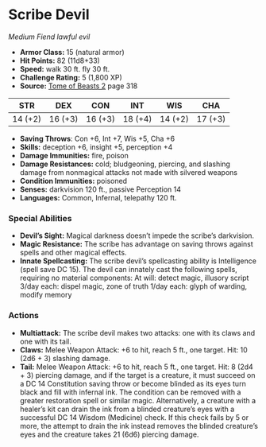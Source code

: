 # Scribe Devil

*Medium* *Fiend* *lawful evil*

- **Armor Class:** 15 (natural armor)
- **Hit Points:** 82 (11d8+33)
- **Speed:** walk 30 ft. fly 30 ft.
- **Challenge Rating:** 5 (1,800 XP)
- **Source:** [Tome of Beasts 2](https://koboldpress.com/kpstore/product/tome-of-beasts-2-for-5th-edition) page 318

| STR | DEX | CON | INT | WIS | CHA |
| --- | --- | --- | --- | --- | --- |
| 14 (+2) | 16 (+3) | 16 (+3) | 18 (+4) | 14 (+2) | 17 (+3) |

- **Saving Throws**: Con +6, Int +7, Wis +5, Cha +6
- **Skills:** deception +6, insight +5, perception +4
- **Damage Immunities:** fire, poison
- **Damage Resistances:** cold; bludgeoning, piercing, and slashing damage from nonmagical attacks not made with silvered weapons
- **Condition Immunities:** poisoned
- **Senses:** darkvision 120 ft., passive Perception 14
- **Languages:** Common, Infernal, telepathy 120 ft.
### Special Abilities
- **Devil’s Sight:** Magical darkness doesn’t impede the scribe’s darkvision.
- **Magic Resistance:** The scribe has advantage on saving throws against spells and other magical effects.
- **Innate Spellcasting:** The scribe devil’s spellcasting ability is Intelligence (spell save DC 15). The devil can innately cast the following spells, requiring no material components:
At will: detect magic, illusory script
3/day each: dispel magic, zone of truth
1/day each: glyph of warding, modify memory
### Actions
- **Multiattack:** The scribe devil makes two attacks: one with its claws and one with its tail.
- **Claws:** Melee Weapon Attack: +6 to hit, reach 5 ft., one target. Hit: 10 (2d6 + 3) slashing damage.
- **Tail:** Melee Weapon Attack: +6 to hit, reach 5 ft., one target. Hit: 8 (2d4 + 3) piercing damage, and if the target is a creature, it must succeed on a DC 14 Constitution saving throw or become blinded as its eyes turn black and fill with infernal ink. The condition can be removed with a greater restoration spell or similar magic. Alternatively, a creature with a healer’s kit can drain the ink from a blinded creature’s eyes with a successful DC 14 Wisdom (Medicine) check. If this check fails by 5 or more, the attempt to drain the ink instead removes the blinded creature’s eyes and the creature takes 21 (6d6) piercing damage.


